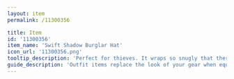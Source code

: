 ```yaml
---
layout: item
permalink: /11300356

title: Item
id: '11300356'
item_name: 'Swift Shadow Burglar Hat'
icon_url: '11300356.png'
tooltip_description: 'Perfect for thieves. It wraps so snugly that there''s no chance it''ll fall off.'
guide_description: 'Outfit items replace the look of your gear when equipped.'
---
```

